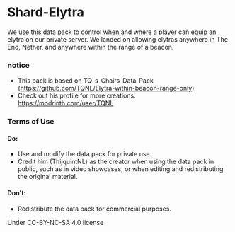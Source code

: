 # Shard-Elytra

We use this data pack to control when and where a player can equip an elytra on our private server. We landed on allowing elytras anywhere in The End, Nether, and anywhere within the range of a beacon.

### notice

- This pack is based on TQ-s-Chairs-Data-Pack (https://github.com/TQNL/Elytra-within-beacon-range-only).
- Check out his profile for more creations: https://modrinth.com/user/TQNL

### Terms of Use

#### Do:

- Use and modify the data pack for private use.
- Credit him (ThijquintNL) as the creator when using the data pack in public, such as in video showcases, or when editing and redistributing the original material.

#### Don't:

- Redistribute the data pack for commercial purposes.

Under CC-BY-NC-SA 4.0 license
